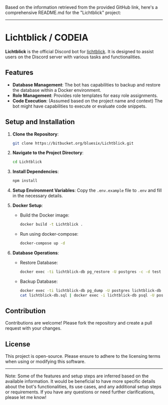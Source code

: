 Based on the information retrieved from the provided GitHub link, here's a comprehensive README.md for the "Lichtblick" project:

---

# Lichtblick / CODEIA

**Lichtblick** is the official Discord bot for [lichtblick](https://discord.gg/Wv2Ns39ZRA). It is designed to assist users on the Discord server with various tasks and functionalities.

## Features

- **Database Management**: The bot has capabilities to backup and restore the database within a Docker environment.
- **Role Management**: Provides role templates for easy role assignments.
- **Code Execution**: (Assumed based on the project name and context) The bot might have capabilities to execute or evaluate code snippets.

## Setup and Installation

1. **Clone the Repository**:

   ```bash
   git clone https://bitbucket.org/bluesix/Lichtblick.git
   ```

2. **Navigate to the Project Directory**:

   ```bash
   cd Lichtblick
   ```

3. **Install Dependencies**:

   ```bash
   npm install
   ```

4. **Setup Environment Variables**: Copy the `.env.example` file to `.env` and fill in the necessary details.

5. **Docker Setup**:
   - Build the Docker image:

     ```bash
     docker build -t Lichtblick .
     ```

   - Run using docker-compose:

     ```bash
     docker-compose up -d
     ```

6. **Database Operations**:
   - Restore Database:

     ```bash
     docker exec -ti lichtblick-db pg_restore -U postgres -c -d test /backups/daily/lichtblick-db-latest.sql.gz
     ```

   - Backup Database:

     ```bash
     docker exec -ti lichtblick-db pg_dump -U postgres lichtblick-db > lichtblick-db.sql
     cat lichtblick-db.sql | docker exec -i lichtblick-db psql -U postgres -d lichtblick-db
     ```

## Contribution

Contributions are welcome! Please fork the repository and create a pull request with your changes.

## License

This project is open-source. Please ensure to adhere to the licensing terms when using or modifying this software.

---

Note: Some of the features and setup steps are inferred based on the available information. It would be beneficial to have more specific details about the bot's functionalities, its use cases, and any additional setup steps or requirements. If you have any questions or need further clarifications, please let me know!
